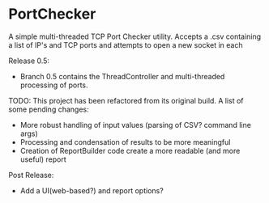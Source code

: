 PortChecker
===========

A simple multi-threaded TCP Port Checker utility. Accepts a .csv containing a list of IP's and TCP ports and attempts to open a new socket in each

Release 0.5:
<ul>
<li>Branch 0.5 contains the ThreadController and multi-threaded processing of ports.</li>
</ul>

TODO: This project has been refactored from its original build. A list of some pending changes:
<ul>
<li>More robust handling of input values (parsing of CSV? command line args)</li>
<li>Processing and condensation of results to be more meaningful</li>
<li>Creation of ReportBuilder code create a more readable (and more useful) report</li>
</ul>

Post Release: 
<ul>
<li>Add a UI(web-based?) and report options?</li>
</ul>
